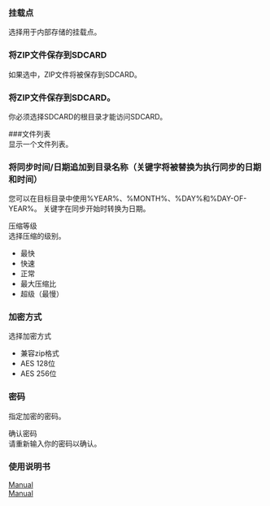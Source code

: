 ### 挂载点  
选择用于内部存储的挂载点。  

### 将ZIP文件保存到SDCARD  
如果选中，ZIP文件将被保存到SDCARD。  

### 将ZIP文件保存到SDCARD。  
你必须选择SDCARD的根目录才能访问SDCARD。  

###文件列表  
显示一个文件列表。  

### 将同步时间/日期追加到目录名称（关键字将被替换为执行同步的日期和时间）  
您可以在目标目录中使用%YEAR%、%MONTH%、%DAY%和%DAY-OF-YEAR%。 关键字在同步开始时转换为日期。  

压缩等级  
选择压缩的级别。   

- 最快  
- 快速  
- 正常  
- 最大压缩比  
- 超级（最慢）  

### 加密方式  
选择加密方式  

- 兼容zip格式  
- AES 128位  
- AES 256位  

### 密码  
指定加密的密码。  

确认密码  
请重新输入你的密码以确认。  

### 使用说明书  
[Manual](https://sentaroh.github.io/Documents/SMBSync2/SMBSync2_Desc_EN.htm)   
[Manual](https://sentaroh.github.io/Documents/SMBSync2/SMBSync2_Desc_EN.htm)   
